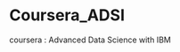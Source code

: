 <!--
 * @Author: geekli
 * @Date: 2021-04-09 10:43:57
 * @LastEditTime: 2021-04-09 10:44:07
 * @LastEditors: your name
 * @Description: 
 * @FilePath: /Coursera_ADSI/README.md
-->
# Coursera_ADSI
coursera : Advanced Data Science with IBM
#